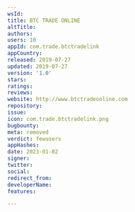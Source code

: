 ```yaml
---
wsId: 
title: BTC TRADE ONLINE
altTitle: 
authors: 
users: 10
appId: com.trade.btctradelink
appCountry: 
released: 2019-07-27
updated: 2019-07-27
version: '1.0'
stars: 
ratings: 
reviews: 
website: http://www.btctradeonline.com
repository: 
issue: 
icon: com.trade.btctradelink.png
bugbounty: 
meta: removed
verdict: fewusers
appHashes: 
date: 2023-01-02
signer: 
twitter: 
social: 
redirect_from: 
developerName: 
features: 

---
```



